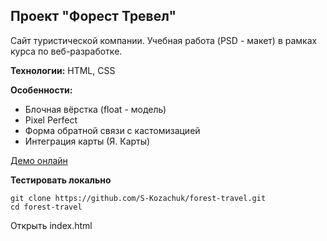 ## Проект "Форест Тревел"

Сайт туристической компании. Учебная работа (PSD - макет) в рамках курса по веб-разработке.

**Технологии:** HTML, CSS

**Особенности:**  
- Блочная вёрстка (float - модель)
- Pixel Perfect
- Форма обратной связи с кастомизацией
- Интеграция карты (Я. Карты)

[Демо онлайн](https://s-kozachuk.github.io/forest-travel)

**Тестировать локально**
```  
git clone https://github.com/S-Kozachuk/forest-travel.git  
cd forest-travel
```

Открыть index.html
